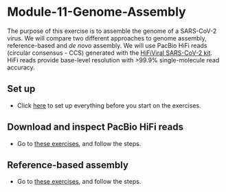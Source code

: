 # Module-11-Genome-Assembly

The purpose of this exercise is to assemble the genome of a SARS-CoV-2 virus. We will compare two different approaches to genome assembly, reference-based and _de novo_ assembly. We will use PacBio HiFi reads (circular consensus - CCS) generated with the [HiFiViral SARS-CoV-2 kit](https://www.pacb.com/research-focus/microbiology/public-health/covid-19-sequencing-tools-and-resources/). HiFi reads provide base-level resolution with >99.9% single-molecule read accuracy.

## Set up
* Click [here](00-Setup.md) to set up everything before you start on the exercises.

## Download and inspect PacBio HiFi reads  

* Go to [these exercises](01-Get_fastq_files.md), and follow the steps. 

## Reference-based assembly

* Go to [these exercises](02-Reference-assembly.md), and follow the steps.
